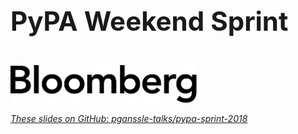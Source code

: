 <h1 style="font-size: 3em">PyPA Weekend Sprint</h1>
<br/>
<img src="external-images/logos/bloomberg-logo-black.svg" height="60px" alt="Bloomberg">

<em><a href="https://github.com/pganssle-talks/pypa-sprint-2018/">These slides on GitHub: pganssle-talks/pypa-sprint-2018</a></em>
<br/>

